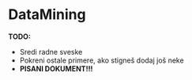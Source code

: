 # DataMining 

**TODO:** 

* Sredi radne sveske
* Pokreni ostale primere, ako stigneš dodaj još neke
* **PISANI DOKUMENT!!!**
